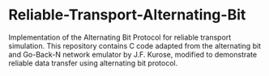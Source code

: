 # Reliable-Transport-Alternating-Bit
Implementation of the Alternating Bit Protocol for reliable transport simulation. This repository contains C code adapted from the alternating bit and Go-Back-N network emulator by J.F. Kurose, modified to demonstrate reliable data transfer using alternating bit protocol.
